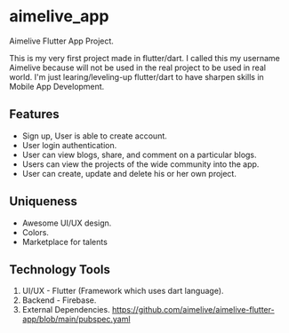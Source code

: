 # aimelive_app

Aimelive Flutter App Project.

This is my very first project made in flutter/dart. I called this my username Aimelive because will not be used in the real project to be used in real world. I'm just learing/leveling-up flutter/dart to have sharpen skills in Mobile App Development.

## Features

- Sign up, User is able to create account.
- User login authentication.
- User can view blogs, share, and comment on a particular blogs.
- Users can view the projects of the wide community into the app.
- User can create, update and delete his or her own project.

## Uniqueness

- Awesome UI/UX design.
- Colors.
- Marketplace for talents

## Technology Tools

1. UI/UX - Flutter (Framework which uses dart language).
2. Backend - Firebase.
3. External Dependencies. https://github.com/aimelive/aimelive-flutter-app/blob/main/pubspec.yaml

